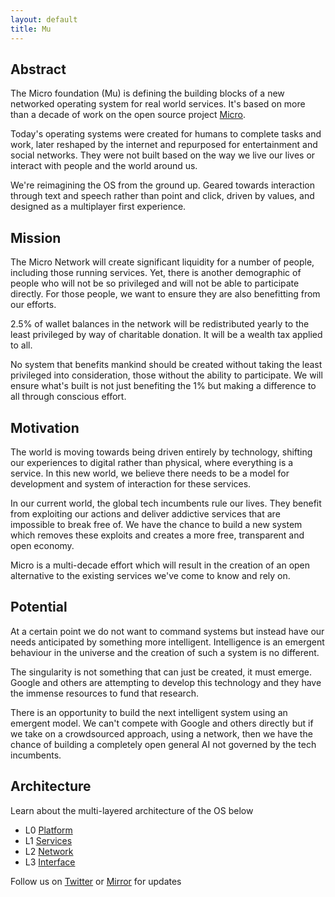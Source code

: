 ```yaml
---
layout: default
title: Mu
---
```


<div id="blurb">
<h2>Abstract</h2>
<p>The Micro foundation (Mu) is defining the building blocks of a new networked operating system for real world services. 
It's based on more than a decade of work on the open source project <a href="https://micro.dev">Micro</a>.
</p>

<p>Today's operating systems were created for humans to complete tasks and 
work, later reshaped by the internet and repurposed for entertainment and social networks. 
They were not built based on the way we live our lives or interact with people and the world around us.
</p>

<p>We're reimagining the OS from the ground up. Geared towards interaction through text and speech rather 
than point and click, driven by values, and designed as a multiplayer first experience.
</p>
</div>

<div id="blurb">
<h2>Mission</h2>

<p>
The Micro Network will create significant liquidity for a number of people, including
those running services. Yet, there is another demographic of people who will not be so privileged and will not be
able to participate directly. For those people, we want to ensure they are also benefitting from our efforts.
</p>

<p>
2.5% of wallet balances in the network will be redistributed yearly to the least privileged by way of charitable donation. 
It will be a wealth tax applied to all.
</p>

<p>
No system that benefits mankind should be created without taking the least privileged into consideration, those without
the ability to participate. We will ensure what's built is not just benefiting the 1% but making a difference to all
through conscious effort.
</p>
</div>

<div id="blurb">
<h2>Motivation</h2>
<p>
The world is moving towards being driven entirely by technology, shifting our experiences to digital rather than 
physical, where everything is a service. In this new world, we believe there needs to be a model for development and system of interaction for 
these services.
</p>
<p>
In our current world, the global tech incumbents rule our lives.
They benefit from exploiting our actions and deliver addictive services that are impossible to break free of. We have the chance to 
build a new system which removes these exploits and creates a more free, transparent and open economy.
</p>
<p>
Micro is a multi-decade effort which will result in the creation of an open alternative to the existing services we've come to know and 
rely on.
</p>
</div>

<div id="blurb">
<h2>Potential</h2>
<p>
At a certain point we do not want to command systems but instead have our needs anticipated by something more intelligent.
Intelligence is an emergent behaviour in the universe and the creation of such a system is no different.
</p>
<p>
The singularity is not something that can just be created, it must emerge. Google and others are attempting to develop 
this technology and they have the immense resources to fund that research.
</p>
<p>
There is an opportunity to build the next intelligent system using an emergent model. We can't compete with Google and others directly
but if we take on a crowdsourced approach, using a network, then we have the chance of building a completely open general AI not 
governed by the tech incumbents.
</p>
</div>

## Architecture

Learn about the multi-layered architecture of the OS below

<ul id="projects">
<li>L0 <a href="/platform">Platform</a></li>
<li>L1 <a href="/services">Services</a></li>
<li>L2 <a href="/network">Network</a></li>
<li>L3 <a href="/interface">Interface</a></li>
</ul>

<footer>
Follow us on <a href="https://twitter.com/mudotxyz">Twitter</a>
  or <a href="https://mirror.xyz/0x95A522981D68213E6F2190e187d42f9e53EE0873">Mirror</a> for updates
</footer>
